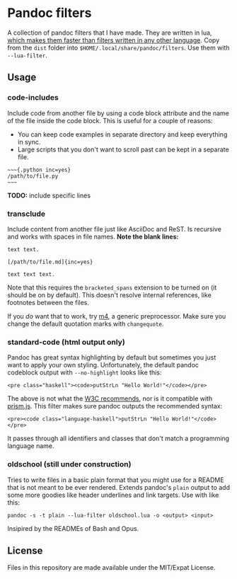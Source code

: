 # Pandoc filters

A collection of pandoc filters that I have made. They are written in lua, [which makes
them faster than filters written in any other language][1]. Copy from the `dist` folder
into `$HOME/.local/share/pandoc/filters`. Use them with `--lua-filter`.

[1]: https://pandoc.org/lua-filters.html

## Usage

### code-includes

Include code from another file by using a code block attribute and the name of the file
inside the code block. This is useful for a couple of reasons:

- You can keep code examples in separate directory and keep everything in sync.
- Large scripts that you don't want to scroll past can be kept in a separate file.

```
~~~{.python inc=yes}
/path/to/file.py
~~~
```

**TODO:** include specific lines

### transclude

Include content from another file just like AsciiDoc and ReST. Is recursive and
works with spaces in file names. **Note the blank lines:**

    text text.

    [/path/to/file.md]{inc=yes}

    text text text.

Note that this requires the `bracketed_spans` extension to be turned on (it
should be on by default). This doesn't resolve internal references, like
footnotes between the files.

If you _do_ want that to work, try [m4](https://www.gnu.org/software/m4/m4.html),
a generic preprocessor. Make sure you change the default quotation marks with `changequote`.

### standard-code (html output only)

Pandoc has great syntax highlighting by default but sometimes you just want to
apply your own styling. Unfortunately, the default pandoc codeblock output with
`--no-highlight` looks like this:

    <pre class="haskell"><code>putStrLn "Hello World!"</code></pre>

The above is not what the [W3C recommends][2], nor is it compatible with
[prism.js][3]. This filter makes sure pandoc outputs the recommended syntax:

    <pre><code class="language-haskell">putStrLn "Hello World!"</code></pre>

It passes through all identifiers and classes that don't match a programming
language name.

[2]: https://www.w3.org/TR/html5/text-level-semantics.html#the-code-element
[3]: https://prismjs.com

### oldschool (still under construction)

Tries to write files in a basic plain format that you might use for a README that is not
meant to be ever rendered. Extends pandoc's `plain` output to add some more goodies like
header underlines and link targets. Use with like this:

    pandoc -s -t plain --lua-filter oldschool.lua -o <output> <input>

Insipired by the READMEs of Bash and Opus.

## License

Files in this repository are made available under the MIT/Expat License.
